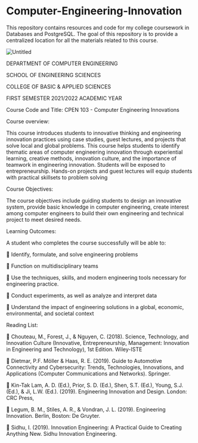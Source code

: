 # Computer-Engineering-Innovation
This repository contains resources and code for my college coursework in Databases and PostgreSQL. The goal of this repository is to provide a centralized location for all the materials related to this course. 

![Untitled](https://user-images.githubusercontent.com/102630199/226848108-cd83216b-9311-47af-83de-9b43e8a3fc18.jpg)


DEPARTMENT OF COMPUTER ENGINEERING

SCHOOL OF ENGINEERING SCIENCES

COLLEGE OF BASIC & APPLIED SCIENCES

FIRST SEMESTER 2021/2022 ACADEMIC YEAR

Course Code and Title: CPEN 103 - Computer Engineering Innovations


Course overview: 

This course introduces students to innovative thinking and engineering innovation practices using case studies, guest lectures, and projects that solve local and global problems. This course helps students to identify thematic areas of computer engineering innovation through experiential
learning, creative methods, innovation culture, and the importance of teamwork in engineering
innovation. Students will be exposed to entrepreneurship. Hands-on projects and guest lectures will equip students with practical skillsets to problem solving

Course Objectives: 

The course objectives include guiding students to design an innovative system, provide basic knowledge in computer engineering, create interest among computer engineers to build their own engineering and technical project to meet desired needs. 

Learning Outcomes:	

A student who completes the course successfully will be able to: 

	Identify, formulate, and solve engineering problems 

	Function on multidisciplinary teams

	Use the techniques, skills, and modern engineering tools necessary for engineering practice.

	Conduct experiments, as well as analyze and interpret data

	 Understand the impact of engineering solutions in a global, economic, environmental, and societal context

Reading List: 

	Chouteau, M., Forest, J., & Nguyen, C. (2018). Science, Technology, and Innovation Culture (Innovative, Entrepreneurship, Management: Innovation in Engineering and Technology), 1st Edition. Wiley-ISTE

	Dietmar, P.F. Möller & Haas, R. E. (2019). Guide to Automotive Connectivity and Cybersecurity: Trends, Technologies, Innovations, and Applications (Computer Communications and Networks). Springer.

	Kin-Tak Lam, A. D. (Ed.), Prior, S. D. (Ed.), Shen, S.T. (Ed.), Young, S.J. (Ed.), & Ji, L.W. (Ed.). (2019). Engineering Innovation and Design. London: CRC Press,

	Legum, B. M., Stiles, A. R., & Vondran, J. L. (2019). Engineering Innovation. Berlin, Boston: De Gruyter.

	Sidhu, I. (2019). Innovation Engineering: A Practical Guide to Creating Anything New. Sidhu Innovation Engineering.
